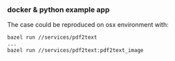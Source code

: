 ### docker & python example app

The case could be reproduced on osx environment with:

```bash
bazel run //services/pdf2text
...
bazel run //services/pdf2text:pdf2text_image
```
